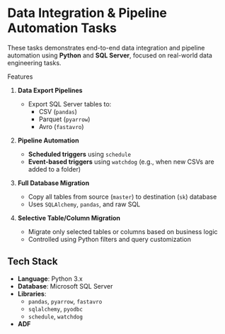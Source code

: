 # Data Integration & Pipeline Automation Tasks

These tasks demonstrates end-to-end data integration and pipeline automation using **Python** and **SQL Server**, focused on real-world data engineering tasks.

Features

1. **Data Export Pipelines**  
   - Export SQL Server tables to:
     - CSV (`pandas`)
     - Parquet (`pyarrow`)
     - Avro (`fastavro`)

2. **Pipeline Automation**  
   - **Scheduled triggers** using `schedule`
   - **Event-based triggers** using `watchdog` (e.g., when new CSVs are added to a folder)

3. **Full Database Migration**  
   - Copy all tables from source (`master`) to destination (`sk`) database  
   - Uses `SQLAlchemy`, `pandas`, and raw SQL

4. **Selective Table/Column Migration**  
   - Migrate only selected tables or columns based on business logic  
   - Controlled using Python filters and query customization

## Tech Stack

- **Language**: Python 3.x
- **Database**: Microsoft SQL Server
- **Libraries**: 
  - `pandas`, `pyarrow`, `fastavro`
  - `sqlalchemy`, `pyodbc`
  - `schedule`, `watchdog`
- **ADF**




